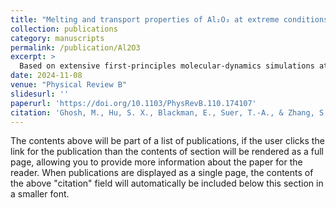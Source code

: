 ```yaml
---
title: "Melting and transport properties of Al₂O₃ at extreme conditions"
collection: publications
category: manuscripts
permalink: /publication/Al2O3
excerpt: >
  Based on extensive first‑principles molecular‑dynamics simulations at pressures of ~130–1300 GPa and temperatures of 4000–20 000 K, this study reveals that melting of Al₂O₃ induces an insulator‑to‑semimetal transition with significant enhancement of electrical (σ_dc) and thermal (κ) conductivity. The Rh₂O₃(II) → CaIrO₃ solid–solid transition at ~160 GPa has negligible transport‑property change, while the subsequent CaIrO₃ → U₂S₃ transition at ~450 GPa leads to marked increases in conductivity. Oxygen vacancies enhance transport, but MgSiO₃ solid solutions have minimal impact.
date: 2024-11-08
venue: "Physical Review B"
slidesurl: ''
paperurl: 'https://doi.org/10.1103/PhysRevB.110.174107'
citation: 'Ghosh, M., Hu, S. X., Blackman, E., Suer, T.‑A., & Zhang, S. (2024). “Melting and transport properties of Al₂O₃ at extreme conditions.” Phys. Rev. B, 110, 174107.'
---
```



The contents above will be part of a list of publications, if the user clicks the link for the publication than the contents of section will be rendered as a full page, allowing you to provide more information about the paper for the reader. When publications are displayed as a single page, the contents of the above "citation" field will automatically be included below this section in a smaller font.
